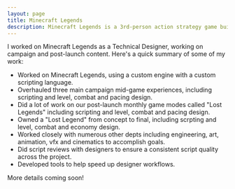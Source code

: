 ```yaml
---
layout: page
title: Minecraft Legends
description: Minecraft Legends is a 3rd-person action strategy game built by Blackbird Interactive and published by Mojang Studios.
---
```


I worked on Minecraft Legends as a Technical Designer, working on campaign and post-launch content. Here's a quick summary of some of my work:
- Worked on Minecraft Legends, using a custom engine with a custom scripting language.
- Overhauled three main campaign mid-game experiences, including scripting and level, combat and pacing design.
- Did a lot of work on our post-launch monthly game modes called "Lost Legends" including scripting and level, combat and pacing design.
- Owned a "Lost Legend" from concept to final, including scrpting and level, combat and economy design.
- Worked closely with numerous other depts including engineering, art, animation, vfx and cinematics to accomplish goals.
- Did script reviews with designers to ensure a consistent script quality across the project.
- Developed tools to help speed up designer workflows.

More details coming soon!